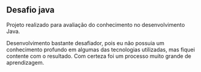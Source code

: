 ## Desafio java

Projeto realizado para avaliação do conhecimento no desenvolvimento Java.

Desenvolvimento bastante desafiador, pois eu não possuia um conhecimento profundo em algumas das tecnologias utilizadas, mas fiquei contente com o resultado. Com certeza foi um processo muito grande de aprendizagem. 
